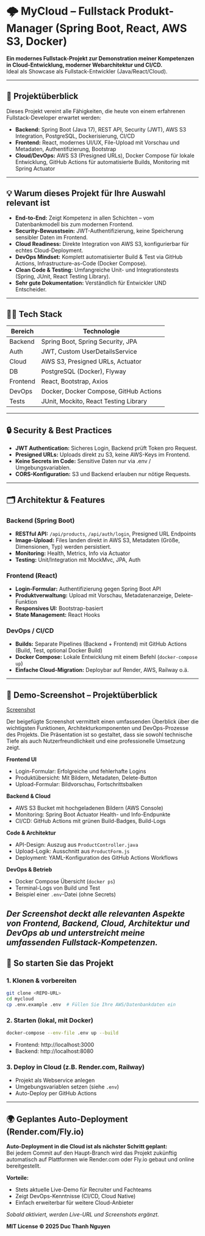 # 🌩️ MyCloud – Fullstack Produkt-Manager (Spring Boot, React, AWS S3, Docker)

**Ein modernes Fullstack-Projekt zur Demonstration meiner Kompetenzen in Cloud-Entwicklung, moderner Webarchitektur und CI/CD.**  
Ideal als Showcase als Fullstack-Entwickler (Java/React/Cloud).

---

## 🚀 Projektüberblick

Dieses Projekt vereint alle Fähigkeiten, die heute von einem erfahrenen Fullstack-Developer erwartet werden:

- **Backend:** Spring Boot (Java 17), REST API, Security (JWT), AWS S3 Integration, PostgreSQL, Dockerisierung, CI/CD
- **Frontend:** React, modernes UI/UX, File-Upload mit Vorschau und Metadaten, Authentifizierung, Bootstrap
- **Cloud/DevOps:** AWS S3 (Presigned URLs), Docker Compose für lokale Entwicklung, GitHub Actions für automatisierte Builds, Monitoring mit Spring Actuator

---

## 💡 Warum dieses Projekt für Ihre Auswahl relevant ist

- **End-to-End:** Zeigt Kompetenz in allen Schichten – vom Datenbankmodell bis zum modernen Frontend.
- **Security-Bewusstsein:** JWT-Authentifizierung, keine Speicherung sensibler Daten im Frontend.
- **Cloud Readiness:** Direkte Integration von AWS S3, konfigurierbar für echtes Cloud-Deployment.
- **DevOps Mindset:** Komplett automatisierter Build & Test via GitHub Actions, Infrastructure-as-Code (Docker Compose).
- **Clean Code & Testing:** Umfangreiche Unit- und Integrationstests (Spring, JUnit, React Testing Library).
- **Sehr gute Dokumentation:** Verständlich für Entwickler UND Entscheider.

---

## 🧑‍💻 Tech Stack

| Bereich    | Technologie                         |
| ---------- | ----------------------------------- |
| Backend    | Spring Boot, Spring Security, JPA   |
| Auth       | JWT, Custom UserDetailsService      |
| Cloud      | AWS S3, Presigned URLs, Actuator    |
| DB         | PostgreSQL (Docker), Flyway         |
| Frontend   | React, Bootstrap, Axios             |
| DevOps     | Docker, Docker Compose, GitHub Actions |
| Tests      | JUnit, Mockito, React Testing Library |

---

## 🔒 Security & Best Practices

- **JWT Authentication:** Sicheres Login, Backend prüft Token pro Request.
- **Presigned URLs:** Uploads direkt zu S3, keine AWS-Keys im Frontend.
- **Keine Secrets im Code:** Sensitive Daten nur via .env / Umgebungsvariablen.
- **CORS-Konfiguration:** S3 und Backend erlauben nur nötige Requests.

---

## 🗂️ Architektur & Features

### Backend (Spring Boot)

- **RESTful API:** `/api/products`, `/api/auth/login`, Presigned URL Endpoints
- **Image-Upload:** Files landen direkt in AWS S3, Metadaten (Größe, Dimensionen, Typ) werden persistiert.
- **Monitoring:** Health, Metrics, Info via Actuator
- **Testing:** Unit/Integration mit MockMvc, JPA, Auth

### Frontend (React)

- **Login-Formular:** Authentifizierung gegen Spring Boot API
- **Produktverwaltung:** Upload mit Vorschau, Metadatenanzeige, Delete-Funktion
- **Responsives UI:** Bootstrap-basiert
- **State Management:** React Hooks

### DevOps / CI/CD

- **Builds:** Separate Pipelines (Backend + Frontend) mit GitHub Actions (Build, Test, optional Docker Build)
- **Docker Compose:** Lokale Entwicklung mit einem Befehl (`docker-compose up`)
- **Einfache Cloud-Migration:** Deploybar auf Render, AWS, Railway o.ä.

---
## 📝 Demo-Screenshot – Projektüberblick

[Screenshot](./access/scrennshot/demo-screenshot.pdf)

Der beigefügte Screenshot vermittelt einen umfassenden Überblick über die wichtigsten Funktionen, Architekturkomponenten und DevOps-Prozesse des Projekts. Die Präsentation ist so gestaltet, dass sie sowohl technische Tiefe als auch Nutzerfreundlichkeit und eine professionelle Umsetzung zeigt.

**Frontend UI**
- Login-Formular: Erfolgreiche und fehlerhafte Logins
- Produktübersicht: Mit Bildern, Metadaten, Delete-Button
- Upload-Formular: Bildvorschau, Fortschrittsbalken

**Backend & Cloud**
- AWS S3 Bucket mit hochgeladenen Bildern (AWS Console)
- Monitoring: Spring Boot Actuator Health- und Info-Endpunkte
- CI/CD: GitHub Actions mit grünen Build-Badges, Build-Logs

**Code & Architektur**
- API-Design: Auszug aus `ProductController.java`
- Upload-Logik: Ausschnitt aus `ProductForm.js`
- Deployment: YAML-Konfiguration des GitHub Actions Workflows

**DevOps & Betrieb**
- Docker Compose Übersicht (`docker ps`)
- Terminal-Logs von Build und Test
- Beispiel einer `.env`-Datei (ohne Secrets)

*Der Screenshot deckt alle relevanten Aspekte von Frontend, Backend, Cloud, Architektur und DevOps ab und unterstreicht meine umfassenden Fullstack-Kompetenzen.*
---

## 🏁 So starten Sie das Projekt

### 1. Klonen & vorbereiten

```bash
git clone <REPO-URL>
cd mycloud
cp .env.example .env  # Füllen Sie Ihre AWS/Datenbankdaten ein
```

### 2. Starten (lokal, mit Docker)

```bash
docker-compose --env-file .env up --build
```
- Frontend: http://localhost:3000
- Backend: http://localhost:8080

### 3. Deploy in Cloud (z.B. Render.com, Railway)

- Projekt als Webservice anlegen
- Umgebungsvariablen setzen (siehe `.env`)
- Auto-Deploy per GitHub Actions

---

## 🌍 Geplantes Auto-Deployment (Render.com/Fly.io)

**Auto-Deployment in die Cloud ist als nächster Schritt geplant:**  
Bei jedem Commit auf den Haupt-Branch wird das Projekt zukünftig automatisch auf Plattformen wie Render.com oder Fly.io gebaut und online bereitgestellt.

**Vorteile:**  
- Stets aktuelle Live-Demo für Recruiter und Fachteams
- Zeigt DevOps-Kenntnisse (CI/CD, Cloud Native)
- Einfach erweiterbar für weitere Cloud-Anbieter

*Sobald aktiviert, werden Live-URL und Screenshots ergänzt.*

**MIT License © 2025 Duc Thanh Nguyen**
